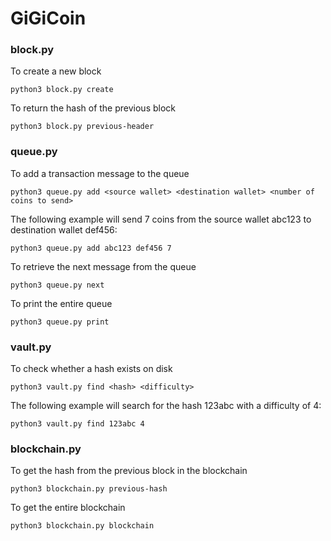 # GiGiCoin

<h3>block.py</h3>

To create a new block

`python3 block.py create`

To return the hash of the previous block

`python3 block.py previous-header`

<h3>queue.py</h3>

To add a transaction message to the queue

`python3 queue.py add <source wallet> <destination wallet> <number of coins to send>`

The following example will send 7 coins from the source wallet abc123 to destination wallet def456:

`python3 queue.py add abc123 def456 7`

To retrieve the next message from the queue

`python3 queue.py next`

To print the entire queue

`python3 queue.py print`

<h3>vault.py</h3>

To check whether a hash exists on disk

`python3 vault.py find <hash> <difficulty>`

The following example will search for the hash 123abc with a difficulty of 4:

`python3 vault.py find 123abc 4`

<h3>blockchain.py</h3>

To get the hash from the previous block in the blockchain

`python3 blockchain.py previous-hash`

To get the entire blockchain

`python3 blockchain.py blockchain`
